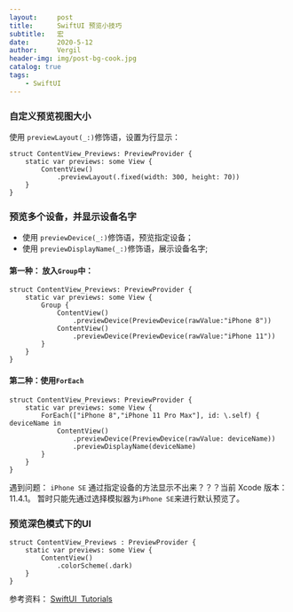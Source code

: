 ```yaml
---
layout:     post
title:      SwiftUI 预览小技巧
subtitle:   宏
date:       2020-5-12
author:     Vergil
header-img: img/post-bg-cook.jpg
catalog: true
tags:
    - SwiftUI
---
```


### 自定义预览视图大小

使用 `previewLayout(_:)`修饰语，设置为行显示：
```
struct ContentView_Previews: PreviewProvider {
    static var previews: some View {
        ContentView()
            .previewLayout(.fixed(width: 300, height: 70))
    }
}
```

### 预览多个设备，并显示设备名字

- 使用 `previewDevice(_:)`修饰语，预览指定设备；
- 使用 `previewDisplayName(_:)`修饰语，展示设备名字;

#### 第一种： 放入`Group`中：

```
struct ContentView_Previews: PreviewProvider {
    static var previews: some View {
        Group {
            ContentView()
                .previewDevice(PreviewDevice(rawValue:"iPhone 8"))
            ContentView()
                .previewDevice(PreviewDevice(rawValue:"iPhone 11"))
        }
    }
}
```

#### 第二种：使用`ForEach`

```
struct ContentView_Previews: PreviewProvider {
    static var previews: some View {
        ForEach(["iPhone 8","iPhone 11 Pro Max"], id: \.self) { deviceName in
            ContentView()
                .previewDevice(PreviewDevice(rawValue: deviceName))
                .previewDisplayName(deviceName)
        }
    }
}
```
遇到问题：
`iPhone SE` 通过指定设备的方法显示不出来？？？当前 Xcode 版本：11.4.1。
暂时只能先通过选择模拟器为`iPhone SE`来进行默认预览了。

### 预览深色模式下的UI

```
struct ContentView_Previews : PreviewProvider {
    static var previews: some View {
        ContentView()
            .colorScheme(.dark)
    }
}
```

参考资料：
[SwiftUI  Tutorials](https://developer.apple.com/tutorials/swiftui)